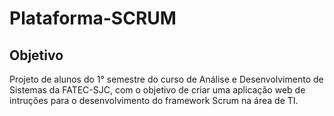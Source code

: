 # Plataforma-SCRUM
## Objetivo
Projeto de alunos do 1° semestre do curso de Análise e Desenvolvimento de Sistemas da FATEC-SJC, com o objetivo de criar uma aplicação web de intruções para o desenvolvimento do framework Scrum na área de TI.
